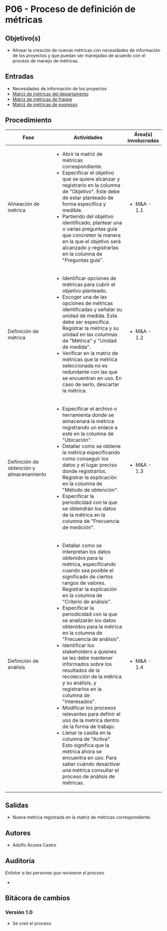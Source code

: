 
# P06 - Proceso de definición de métricas

## Objetivo(s)
- Alinear la creación de nuevas métricas con necesidades de información de los proyectos y que puedan ser manejadas de acuerdo con el proceso de manejo de métricas.

## Entradas
- Necesidades de información de los proyectos
- [Matriz de métricas del departamento](https://docs.google.com/spreadsheets/d/1iPB2uvTLcUs6xwrzPDwUiacKQenPDzABNM7yl2GitkI/edit#gid=0)
- [Matriz de métricas de frappe](https://docs.google.com/spreadsheets/d/1iPB2uvTLcUs6xwrzPDwUiacKQenPDzABNM7yl2GitkI/edit#gid=1505846577)
- [Matriz de métricas de espresso](https://docs.google.com/spreadsheets/d/1iPB2uvTLcUs6xwrzPDwUiacKQenPDzABNM7yl2GitkI/edit#gid=16791600)


## Procedimiento
<table>
  <thead>
    <th>Fase</th>
    <th>Actividades</th>
    <th>Área(s) involucradas</th>
  </thead>

  <tbody>
    <tr>
      <td>Alineación  de métrica</td>
      <td>
        <ul align="left">
          <li>Abrir la matriz de métricas correspondiente.</li>
          <li>Especificar el objetivo que se quiere alcanzar y registrarlo en la columna de "Objetivo". Este debe de estar planteado de forma especifica y medible.</li>
          <li>Partiendo del objetivo identificado, plantear una o varias preguntas guía que concreten la manera en la que el objetivo será alcanzado y registrarlas en la columna de "Preguntas guía".</li>
        </ul>
      </td>
      <td>
        <ul>
          <li>M&A - 1.1</li>
        </ul>
      </td>
    </tr>
    <tr>
      <td>Definición  de métrica</td>
      <td>
        <ul align="left">
          <li>Identificar opciones de métricas para cubrir el objetivo planteado.</li>
          <li>Escoger una de las opciones de métricas identificadas y señalar su unidad de medida. Esta debe ser especifica. Registrar la métrica y su unidad en las columnas de "Métrica" y "Unidad de medida".</li>
          <li>Verificar en la matriz de métricas que la métrica seleccionada no es redundante con las que se encuentran en uso. En caso de serlo, descartar la métrica.</li>
        </ul>
      </td>
      <td>
        <ul>
          <li>M&A - 1.2</li>
        </ul>
      </td>
    </tr>
    <tr>
      <td>Definición de obtención y almacenamiento</td>
      <td>
        <ul align="left">
          <li>Especificar el archivo o herramienta donde se almacenará la métrica registrando un enlace a este en la columna de "Ubicación".</li>
          <li>Detallar como se obtiene la métrica especificando como conseguir los datos y el lugar preciso donde registrarlos. Registrar la explicación en la columna de "Método de obtención".</li>
          <li>Especificar la periodicidad con la que se obtendrán los datos de la métrica en la columna de "Frecuencia de medición".</li>
        </ul>
      </td>
      <td>
        <ul>
          <li>M&A - 1.3</li>
        </ul>
      </td>
    </tr>
    <tr>
      <td>Definición de análisis</td>
      <td>
        <ul align="left">
          <li>Detallar como se interpretan los datos obtenidos para la métrica, especificando cuando sea posible el significado de ciertos rangos de valores. Registrar la explicación en la columna de "Criterio de análisis".</li>
          <li>Especificar la periodicidad con la que se analizarán los datos obtenidos para la métrica en la columna de "Frecuencia de análisis".</li>
          <li>Identificar los stakeholders a quienes se les debe mantener informados sobre los resultados de la recolección de la métrica y su análisis, y registrarlos en la columna de "Interesados".</li>
          <li>Modificar los procesos relevantes para definir el uso de la metrica dentro de la forma de trabajo.</li>
          <li>Llenar la casilla en la columna de "Activa". Esto significa que la métrica ahora se encuentra en uso. Para saber cuándo desactivar una métrica consultar el proceso de análisis de métricas.</li>
        </ul>
      </td>
      <td>
        <ul>
          <li>M&A - 1.4</li>
        </ul>
      </td>
    </tr>
  </tbody>
</table>

## Salidas
- Nueva métrica registrada en la matriz de métricas correspondiente.

## Autores
- Adolfo Acosta Castro

## Auditoría

_Enlistar a las personas que revisaron el proceso_

- 

## Bitácora de cambios

### Versión 1.0
- Se creó el proceso
